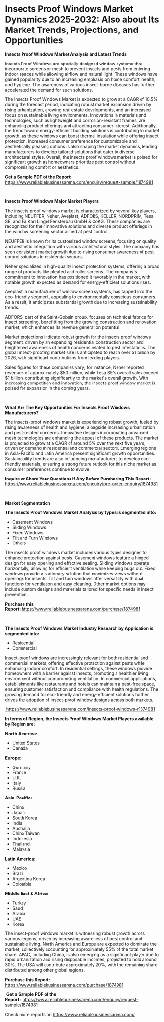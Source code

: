 <p><h1>Insects Proof Windows Market Dynamics 2025-2032: Also about Its Market Trends, Projections, and Opportunities</h1></p><p><strong>Insects Proof Windows Market Analysis and Latest Trends</strong></p>
<p><p>Insects Proof Windows are specially designed window systems that incorporate screens or mesh to prevent insects and pests from entering indoor spaces while allowing airflow and natural light. These windows have gained popularity due to an increasing emphasis on home comfort, health, and hygiene. The awareness of various insect-borne diseases has further accelerated the demand for such solutions.</p><p>The Insects Proof Windows Market is expected to grow at a CAGR of 10.5% during the forecast period, indicating robust market expansion driven by rising urbanization, growing real estate developments, and an increased focus on sustainable living environments. Innovations in materials and technologies, such as lightweight and corrosion-resistant frames, are enhancing product offerings and attracting consumer interest. Additionally, the trend toward energy-efficient building solutions is contributing to market growth, as these windows can boost thermal insulation while offering insect protection. Increased consumer preference for customizable and aesthetically pleasing options is also shaping the market dynamics, leading manufacturers to develop tailored solutions that cater to diverse architectural styles. Overall, the insects proof windows market is poised for significant growth as homeowners prioritize pest control without compromising comfort or aesthetics.</p></p>
<p><strong>Get a Sample PDF of the Report:&nbsp;</strong> <a href="https://www.reliablebusinessarena.com/enquiry/request-sample/1874981?utm_campaign=1912&utm_medium=2&utm_source=Github&utm_content=ia&utm_term=04022025&utm_id=insects-proof-windows">https://www.reliablebusinessarena.com/enquiry/request-sample/1874981</a></p>
<p>&nbsp;</p>
<p><strong>Insects Proof Windows Major Market Players</strong></p>
<p><p>The insects proof windows market is characterized by several key players, including NEUFFER, Neher, Aveplast, ADFORS, KELLER, NORDPRIM, Tesa SE, and Fa Karl Lingel Fensterbau GmbH & CoKG. These companies are recognized for their innovative solutions and diverse product offerings in the window screening sector aimed at pest control.</p><p>NEUFFER is known for its customized window screens, focusing on quality and aesthetic integration with various architectural styles. The company has seen consistent market growth due to rising consumer awareness of pest control solutions in residential sectors.</p><p>Neher specializes in high-quality insect protection systems, offering a broad range of products like pleated and roller screens. The company's commitment to innovation has positioned it favorably in the market, with notable growth expected as demand for energy-efficient solutions rises.</p><p>Aveplast, a manufacturer of window screen systems, has tapped into the eco-friendly segment, appealing to environmentally conscious consumers. As a result, it anticipates substantial growth due to increasing sustainability trends.</p><p>ADFORS, part of the Saint-Gobain group, focuses on technical fabrics for insect screening, benefitting from the growing construction and renovation market, which enhances its revenue generation potential.</p><p>Market projections indicate robust growth for the insects proof windows segment, driven by an expanding residential construction sector and heightened awareness of health concerns related to pest infestations. The global insect-proofing market size is anticipated to reach over $1 billion by 2026, with significant contributions from leading players.</p><p>Sales figures for these companies vary; for instance, Neher reported revenues of approximately $50 million, while Tesa SE's overall sales exceed $1 billion, contributing significantly to the market's overall growth. With increasing competition and innovation, the insects proof window market is poised for expansion in the coming years.</p></p>
<p>&nbsp;</p>
<p><strong>What Are The Key Opportunities For Insects Proof Windows Manufacturers?</strong></p>
<p><p>The insects-proof windows market is experiencing robust growth, fueled by rising awareness of health and hygiene, alongside increasing urbanization and pest-related concerns. Innovative designs incorporating advanced mesh technologies are enhancing the appeal of these products. The market is projected to grow at a CAGR of around 5% over the next five years, driven by demand in residential and commercial sectors. Emerging regions in Asia-Pacific and Latin America present significant growth opportunities. Sustainability trends are also influencing manufacturers to develop eco-friendly materials, ensuring a strong future outlook for this niche market as consumer preferences continue to evolve.</p></p>
<p><strong>Inquire or Share Your Questions If Any Before Purchasing This Report:</strong> <a href="https://www.reliablebusinessarena.com/enquiry/pre-order-enquiry/1874981?utm_campaign=1912&utm_medium=2&utm_source=Github&utm_content=ia&utm_term=04022025&utm_id=insects-proof-windows">https://www.reliablebusinessarena.com/enquiry/pre-order-enquiry/1874981</a></p>
<p>&nbsp;</p>
<p><strong>Market Segmentation</strong></p>
<p><strong>The Insects Proof Windows Market Analysis by types is segmented into:</strong></p>
<p><ul><li>Casement Windows</li><li>Sliding Windows</li><li>Fixed Windows</li><li>Tilt and Turn Windows</li><li>Others</li></ul></p>
<p><p>The insects proof windows market includes various types designed to enhance protection against pests. Casement windows feature a hinged design for easy opening and effective sealing. Sliding windows operate horizontally, allowing for efficient ventilation while keeping bugs out. Fixed windows provide a stationary solution that maximizes views without openings for insects. Tilt and turn windows offer versatility with dual functions for ventilation and easy cleaning. Other market options may include custom designs and materials tailored for specific needs in insect prevention.</p></p>
<p><strong>Purchase this Report:&nbsp;</strong><a href="https://www.reliablebusinessarena.com/purchase/1874981?utm_campaign=1912&utm_medium=2&utm_source=Github&utm_content=ia&utm_term=04022025&utm_id=insects-proof-windows">https://www.reliablebusinessarena.com/purchase/1874981</a></p>
<p>&nbsp;</p>
<p><strong>The Insects Proof Windows Market Industry Research by Application is segmented into:</strong></p>
<p><ul><li>Residential</li><li>Commercial</li></ul></p>
<p><p>Insect-proof windows are increasingly relevant for both residential and commercial markets, offering effective protection against pests while enhancing indoor comfort. In residential settings, these windows provide homeowners with a barrier against insects, promoting a healthier living environment without compromising ventilation. In commercial applications, establishments like restaurants and hotels can maintain a pest-free space, ensuring customer satisfaction and compliance with health regulations. The growing demand for eco-friendly and energy-efficient solutions further drives the adoption of insect-proof window designs across both markets.</p></p>
<p><a href="https://www.reliablebusinessarena.com/insects-proof-windows-r1874981?utm_campaign=1912&utm_medium=2&utm_source=Github&utm_content=ia&utm_term=04022025&utm_id=insects-proof-windows">&nbsp;https://www.reliablebusinessarena.com/insects-proof-windows-r1874981</a></p>
<p><strong>In terms of Region, the Insects Proof Windows Market Players available by Region are:</strong></p>
<p>
    <p> <strong> North America: </strong>
        <ul>
            <li>United States</li>
            <li>Canada</li>
        </ul>
        </p> 
    <p> <strong> Europe: </strong>
        <ul>
            <li>Germany</li>
            <li>France</li>
            <li>U.K.</li>
            <li>Italy</li>
            <li>Russia</li>
        </ul>
        </p> 
    <p> <strong> Asia-Pacific: </strong>
        <ul>
            <li>China</li>
            <li>Japan</li>
            <li>South Korea</li>
            <li>India</li>
            <li>Australia</li>
            <li>China Taiwan</li>
            <li>Indonesia</li>
            <li>Thailand</li>
            <li>Malaysia</li>
        </ul>
        </p> 
    <p> <strong> Latin America: </strong>
        <ul>
            <li>Mexico</li>
            <li>Brazil</li>
            <li>Argentina Korea</li>
            <li>Colombia</li>
        </ul>
        </p> 
    <p> <strong> Middle East & Africa: </strong>
        <ul>
            <li>Turkey</li>
            <li>Saudi</li>
            <li>Arabia</li>
            <li>UAE</li>
            <li>Korea</li>
        </ul>
    </p>
    </p>
<p><p>The insect-proof windows market is witnessing robust growth across various regions, driven by increasing awareness of pest control and sustainable living. North America and Europe are expected to dominate the market, collectively accounting for approximately 55% of the total market share. APAC, including China, is also emerging as a significant player due to rapid urbanization and rising disposable incomes, projected to hold around 30%. The USA will contribute approximately 20%, with the remaining share distributed among other global regions.</p></p>
<p><strong>Purchase this Report: </strong><a href="https://www.reliablebusinessarena.com/purchase/1874981?utm_campaign=1912&utm_medium=2&utm_source=Github&utm_content=ia&utm_term=04022025&utm_id=insects-proof-windows">https://www.reliablebusinessarena.com/purchase/1874981</a></p>
<p>&nbsp;<strong>Get a Sample PDF of the Report:&nbsp;&nbsp;</strong><a href="https://www.reliablebusinessarena.com/enquiry/request-sample/1874981?utm_campaign=1912&utm_medium=2&utm_source=Github&utm_content=ia&utm_term=04022025&utm_id=insects-proof-windows">https://www.reliablebusinessarena.com/enquiry/request-sample/1874981</a></p>
<p><strong></strong></p>
<p>Check more reports on <a href="https://www.reliablebusinessarena.com/?utm_campaign=1912&utm_medium=2&utm_source=Github&utm_content=ia&utm_term=04022025&utm_id=insects-proof-windows">https://www.reliablebusinessarena.com/</a></p>